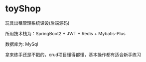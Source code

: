 # toyShop
玩具出租管理系统课设(后端源码)

所用技术栈为：SpringBoot2 + JWT + Redis + Mybatis-Plus

数据库为: MySql

拿来练手还是不戳的，crud项目懂得都懂，基本操作都有适合新手练习
